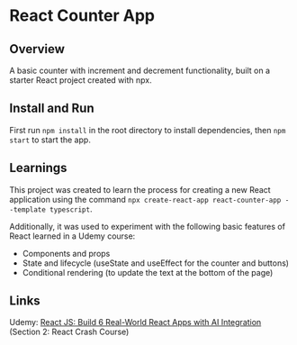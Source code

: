 # React Counter App

## Overview

A basic counter with increment and decrement functionality, built on a starter React project created with npx.

## Install and Run

First run `npm install` in the root directory to install dependencies, then `npm start` to start the app.

## Learnings

This project was created to learn the process for creating a new React application using the command `npx create-react-app react-counter-app --template typescript`.

Additionally, it was used to experiment with the following basic features of React learned in a Udemy course:
- Components and props
- State and lifecycle (useState and useEffect for the counter and buttons)
- Conditional rendering (to update the text at the bottom of the page)

## Links
Udemy: [React JS: Build 6 Real-World React Apps with AI Integration](https://www.udemy.com/course/react-js-build-6-real-world-react-apps-from-scratch) (Section 2: React Crash Course)
